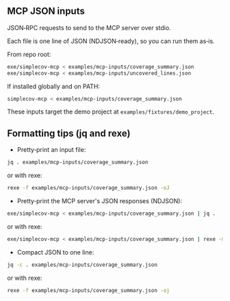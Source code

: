 ## MCP JSON inputs

JSON‑RPC requests to send to the MCP server over stdio.

Each file is one line of JSON (NDJSON‑ready), so you can run them as‑is.

From repo root:
```sh
exe/simplecov-mcp < examples/mcp-inputs/coverage_summary.json
exe/simplecov-mcp < examples/mcp-inputs/uncovered_lines.json
```

If installed globally and on PATH:
```sh
simplecov-mcp < examples/mcp-inputs/coverage_summary.json
```

These inputs target the demo project at `examples/fixtures/demo_project`.

## Formatting tips (jq and rexe)

- Pretty‑print an input file:
```sh
jq . examples/mcp-inputs/coverage_summary.json
```
or with rexe:
```sh
rexe -f examples/mcp-inputs/coverage_summary.json -oJ
```

- Pretty‑print the MCP server's JSON responses (NDJSON):
```sh
exe/simplecov-mcp < examples/mcp-inputs/coverage_summary.json | jq .
```
or with rexe:
```sh
exe/simplecov-mcp < examples/mcp-inputs/coverage_summary.json | rexe -ml -ij -oJ
```

- Compact JSON to one line:
```sh
jq -c . examples/mcp-inputs/coverage_summary.json
```
or with rexe:
```sh
rexe -f examples/mcp-inputs/coverage_summary.json -oj
```
